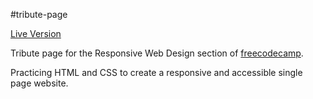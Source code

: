 #tribute-page

[Live Version](https://memitaru.github.io/tribute-page/)

Tribute page for the Responsive Web Design section of [freecodecamp](https://www.freecodecamp.org/).

Practicing HTML and CSS to create a responsive and accessible single page website.
